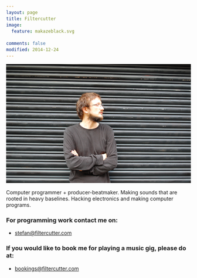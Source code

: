 ```yaml
---
layout: page
title: Filtercutter
image:
  feature: makazeblack.svg
  
comments: false
modified: 2014-12-24
---
```


<img src="/images/filtercutter.JPG">

Computer programmer + producer-beatmaker. Making sounds that are rooted in heavy baselines. Hacking electronics and making computer programs.

### For programming work contact me on:

* <a href="mailto:filtercutter@gmail.com">stefan@filtercutter.com</a> 


### If you would like to book me for playing a music gig, please do at:

* <a href="mailto:bookings@filtercutter.com">bookings@filtercutter.com</a> 

